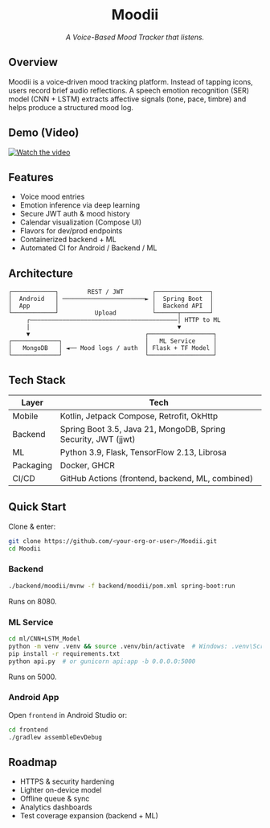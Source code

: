 <div align="center">

# Moodii
<em>A Voice-Based Mood Tracker that listens.</em>

</div>

## Overview
Moodii is a voice‑driven mood tracking platform. Instead of tapping icons, users record brief audio reflections. A speech emotion recognition (SER) model (CNN + LSTM) extracts affective signals (tone, pace, timbre) and helps produce a structured mood log.

## Demo (Video)
[![Watch the video](https://img.youtube.com/vi/ERzkv3qhfCc/maxresdefault.jpg?v=1)](https://www.youtube.com/watch?v=ERzkv3qhfCc)

## Features
- Voice mood entries
- Emotion inference via deep learning
- Secure JWT auth & mood history
- Calendar visualization (Compose UI)
- Flavors for dev/prod endpoints
- Containerized backend + ML
- Automated CI for Android / Backend / ML

## Architecture
```
┌────────────┐        REST / JWT        ┌───────────────┐
│  Android   │ ───────────────────────► │  Spring Boot  │
│  App       │                          │  Backend API  │
└────────────┘          Upload          └──────┬────────┘
     ┌—————————————————————————————————————————│ HTTP to ML
	 |                                         ▼
	 ▼                                ┌──────────────────┐
┌─────────────┐                       │   ML Service     │
│   MongoDB   │ ◄── Mood logs / auth  │ Flask + TF Model │
└─────────────┘                       └──────────────────┘
```

## Tech Stack
| Layer | Tech |
|-------|------|
| Mobile | Kotlin, Jetpack Compose, Retrofit, OkHttp |
| Backend | Spring Boot 3.5, Java 21, MongoDB, Spring Security, JWT (jjwt) |
| ML | Python 3.9, Flask, TensorFlow 2.13, Librosa |
| Packaging | Docker, GHCR |
| CI/CD | GitHub Actions (frontend, backend, ML, combined) |

## Quick Start
Clone & enter:
```bash
git clone https://github.com/<your-org-or-user>/Moodii.git
cd Moodii
```

### Backend
```bash
./backend/moodii/mvnw -f backend/moodii/pom.xml spring-boot:run
```
Runs on 8080.

### ML Service
```bash
cd ml/CNN+LSTM_Model
python -m venv .venv && source .venv/bin/activate  # Windows: .venv\Scripts\activate
pip install -r requirements.txt
python api.py  # or gunicorn api:app -b 0.0.0.0:5000
```
Runs on 5000.

### Android App
Open `frontend` in Android Studio or:
```bash
cd frontend
./gradlew assembleDevDebug
```

## Roadmap
- HTTPS & security hardening
- Lighter on-device model
- Offline queue & sync
- Analytics dashboards
- Test coverage expansion (backend + ML)
